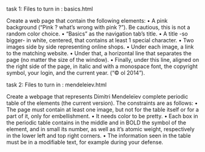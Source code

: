 task 1:
Files to turn in : basics.html

Create a web page that contain the following elements:
• A pink background (“Pink ? what’s wrong with pink ?”). Be cautious, this is not
a random color choice.
• “Basics” as the navigation tab’s title.
• A title -so bigger- in white, centered, that contains at least 1 special character.
• Two images side by side representing online shops.
• Under each image, a link to the matching website.
• Under that, a horizontal line that separates the page (no matter the size of the
window).
• Finally, under this line, aligned on the right side of the page, in italic and with
a monospace font, the copyright symbol, your login, and the current year. (“© ol
2014”).

task 2:
Files to turn in : mendeleiev.html

Create a webpage that represents Dimitri Mendeleïev complete periodic table of the
elements (the current version). The constraints are as follows:
• The page must contain at least one image, but not for the table itself or for a part
of it, only for embellishment.
• It needs color to be pretty.
• Each box in the periodic table contains in the middle and in BOLD the symbol of
the element, and in small its number, as well as it’s atomic weight, respectively in
the lower left and top right corners.
• The information seen in the table must be in a modifiable text, for example during
your defense.

